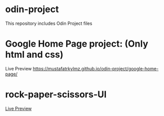 # odin-project
This repository includes Odin Project files 
# Google Home Page project: (Only html and css)  
Live Preview https://mustafatrkylmz.github.io/odin-project/google-home-page/

# rock-paper-scissors-UI
[Live Preview](https://mustafatrkylmz.github.io/odin-project/rock-paper-sc%C4%B1ssors-UI/)
